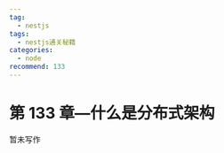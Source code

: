 ```yaml
---
tag:
  - nestjs
tags:
  - nestjs通关秘籍
categories:
  - node
recommend: 133
---
```


# 第 133 章—什么是分布式架构

暂未写作
